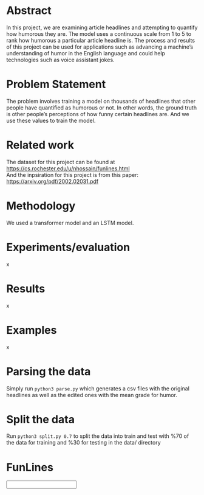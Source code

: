 # Abstract
In this project, we are examining article headlines and attempting to quantify how humorous they are. The model uses a continuous scale from 1 to 5 to rank how humorous a particular article headline is. The process and results of this project can be used for applications such as advancing a machine’s understanding of humor in the English language and could help technologies such as voice assistant jokes.

# Problem Statement
The problem involves training a model on thousands of headlines that other people have quantified as humorous or not. In other words, the ground truth is other people’s perceptions of how funny certain headlines are. And we use these values to train the model. 

# Related work
The dataset for this project can be found at https://cs.rochester.edu/u/nhossain/funlines.html \
And the inpsiration for this project is from this paper: https://arxiv.org/pdf/2002.02031.pdf

# Methodology
We used a transformer model and an LSTM model.

# Experiments/evaluation
x

# Results
x

# Examples
x


# Parsing the data
Simply run `python3 parse.py` which generates a csv files with the original headlines as well as the edited ones with the mean grade for humor.
# Split the data
Run `python3 split.py 0.7` to split the data into train and test with %70 of the data for training and %30 for testing in the data/ directory

# FunLines
<input type="text" id="name" name="name"/>
